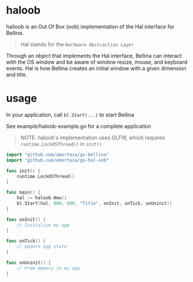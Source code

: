# haloob
halloob is an Out Of Box (oob) implementation of the Hal interface for Bellina.

> Hal stands for the `Hardware Abstraction Layer`

Through an object that implements the Hal interface, Bellina can interact with the OS window and be aware of window resize, mouse, and keyboard events.
Hal is how Bellina creates an initial window with a given dimension and title.

# usage

In your application, call `bl.Start(...)` to start Bellina

See example/haloob-example.go for a complete application

> NOTE: haloob's implementation uses GLFW, which requires `runtime.LockOSThread()` in `init()`

```go
import "github.com/amortaza/go-bellina"
import "github.com/amortaza/go-hal-oob"

func init() {
	runtime.LockOSThread()
}

func main() {
    hal := haloob.New()
    bl.Start(hal, 800, 600, "Title", onInit, onTick, onUninit))
}

func onInit() {
    // Initialize my app
}

func onTick() {
    // Update app state
}

func onUninit() {
    // Free memory in my app
}

```